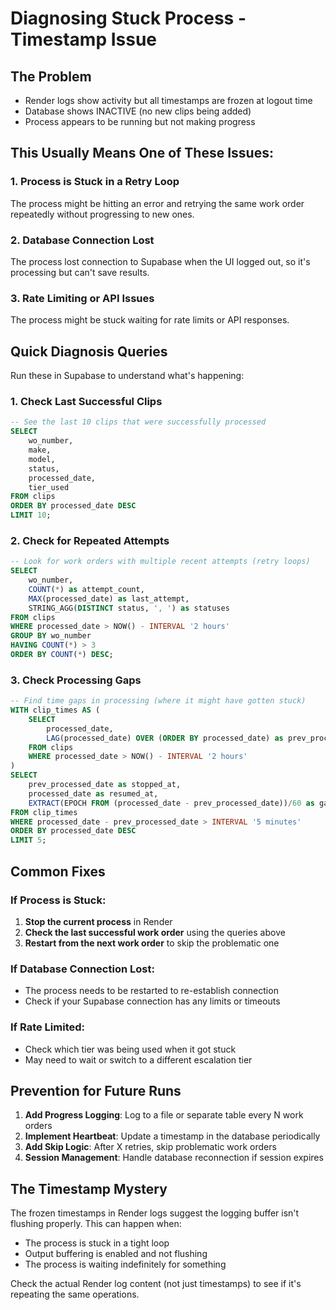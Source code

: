 # Diagnosing Stuck Process - Timestamp Issue

## The Problem
- Render logs show activity but all timestamps are frozen at logout time
- Database shows INACTIVE (no new clips being added)
- Process appears to be running but not making progress

## This Usually Means One of These Issues:

### 1. **Process is Stuck in a Retry Loop**
The process might be hitting an error and retrying the same work order repeatedly without progressing to new ones.

### 2. **Database Connection Lost**
The process lost connection to Supabase when the UI logged out, so it's processing but can't save results.

### 3. **Rate Limiting or API Issues**
The process might be stuck waiting for rate limits or API responses.

## Quick Diagnosis Queries

Run these in Supabase to understand what's happening:

### 1. Check Last Successful Clips
```sql
-- See the last 10 clips that were successfully processed
SELECT 
    wo_number,
    make,
    model,
    status,
    processed_date,
    tier_used
FROM clips
ORDER BY processed_date DESC
LIMIT 10;
```

### 2. Check for Repeated Attempts
```sql
-- Look for work orders with multiple recent attempts (retry loops)
SELECT 
    wo_number,
    COUNT(*) as attempt_count,
    MAX(processed_date) as last_attempt,
    STRING_AGG(DISTINCT status, ', ') as statuses
FROM clips
WHERE processed_date > NOW() - INTERVAL '2 hours'
GROUP BY wo_number
HAVING COUNT(*) > 3
ORDER BY COUNT(*) DESC;
```

### 3. Check Processing Gaps
```sql
-- Find time gaps in processing (where it might have gotten stuck)
WITH clip_times AS (
    SELECT 
        processed_date,
        LAG(processed_date) OVER (ORDER BY processed_date) as prev_processed_date
    FROM clips
    WHERE processed_date > NOW() - INTERVAL '2 hours'
)
SELECT 
    prev_processed_date as stopped_at,
    processed_date as resumed_at,
    EXTRACT(EPOCH FROM (processed_date - prev_processed_date))/60 as gap_minutes
FROM clip_times
WHERE processed_date - prev_processed_date > INTERVAL '5 minutes'
ORDER BY processed_date DESC
LIMIT 5;
```

## Common Fixes

### If Process is Stuck:
1. **Stop the current process** in Render
2. **Check the last successful work order** using the queries above
3. **Restart from the next work order** to skip the problematic one

### If Database Connection Lost:
- The process needs to be restarted to re-establish connection
- Check if your Supabase connection has any limits or timeouts

### If Rate Limited:
- Check which tier was being used when it got stuck
- May need to wait or switch to a different escalation tier

## Prevention for Future Runs

1. **Add Progress Logging**: Log to a file or separate table every N work orders
2. **Implement Heartbeat**: Update a timestamp in the database periodically
3. **Add Skip Logic**: After X retries, skip problematic work orders
4. **Session Management**: Handle database reconnection if session expires

## The Timestamp Mystery

The frozen timestamps in Render logs suggest the logging buffer isn't flushing properly. This can happen when:
- The process is stuck in a tight loop
- Output buffering is enabled and not flushing
- The process is waiting indefinitely for something

Check the actual Render log content (not just timestamps) to see if it's repeating the same operations.